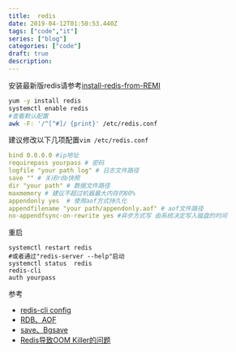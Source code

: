 ```yaml
---
title:  redis
date: 2019-04-12T01:50:53.440Z
tags: ["code","it"]
series: ["blog"]
categories: ["code"]
draft: true
description:
---
```


安装最新版redis请参考[install-redis-from-REMI](https://computingforgeeks.com/how-to-install-latest-redis-on-centos-7/)

```bash
yum -y install redis
systemctl enable redis
#查看默认配置 
awk -F: '/^[^#]/ {print}' /etc/redis.conf
```


建议修改以下几项配置`vim /etc/redis.conf`  

```yaml
bind 0.0.0.0 #ip地址
requirepass yourpass # 密码
logfile "your path log" # 日志文件路径
save "" # 关闭rdb快照
dir "your path" # 数据文件路径
maxmemory # 建议不超过机器最大内存的80%
appendonly yes  # 使用aof方式持久化
appendfilename "your path/appendonly.aof" # aof文件路径
no-appendfsync-on-rewrite yes #异步方式写 由系统决定写入磁盘的时间
```

重启  

```shell
systemctl restart redis
#或者通过"redis-server --help"启动
systemctl status  redis
redis-cli
auth yourpass

```


参考  
- [redis-cli config](https://www.zhihu.com/question/46220824)
- [RDB、AOF](https://www.jianshu.com/p/a91329ae210c)
- [save、Bgsave](http://www.runoob.com/redis/redis-backup.html)
- [Redis导致OOM Killer的问题](https://emacsist.github.io/2016/09/06/%E7%94%9F%E4%BA%A7%E7%8E%AF%E5%A2%83%E4%B8%80%E6%AC%A1redis%E5%AF%BC%E8%87%B4oom-killer%E7%9A%84%E9%97%AE%E9%A2%98/)
